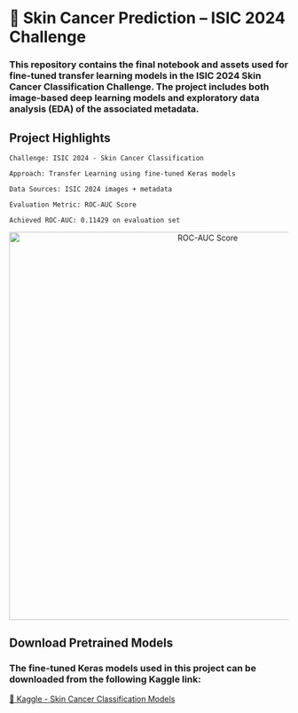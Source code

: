 # 🧬 Skin Cancer Prediction – ISIC 2024 Challenge
### This repository contains the final notebook and assets used for fine-tuned transfer learning models in the ISIC 2024 Skin Cancer Classification Challenge. The project includes both image-based deep learning models and exploratory data analysis (EDA) of the associated metadata.
## Project Highlights

    Challenge: ISIC 2024 - Skin Cancer Classification

    Approach: Transfer Learning using fine-tuned Keras models

    Data Sources: ISIC 2024 images + metadata

    Evaluation Metric: ROC-AUC Score

    Achieved ROC-AUC: 0.11429 on evaluation set

<p align="center"> <img src="https://github.com/user-attachments/assets/156e57c6-f120-43e2-afa0-761345578b81" alt="ROC-AUC Score" width="700"/> </p>

## Download Pretrained Models

### The fine-tuned Keras models used in this project can be downloaded from the following Kaggle link:

[🔗 Kaggle - Skin Cancer Classification Models](https://www.kaggle.com/models/adaisdiashdh/skincancer_classification/)
